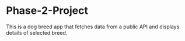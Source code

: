 # Phase-2-Project
This is a dog breed app that fetches data from a public API and displays details of selected breed.
